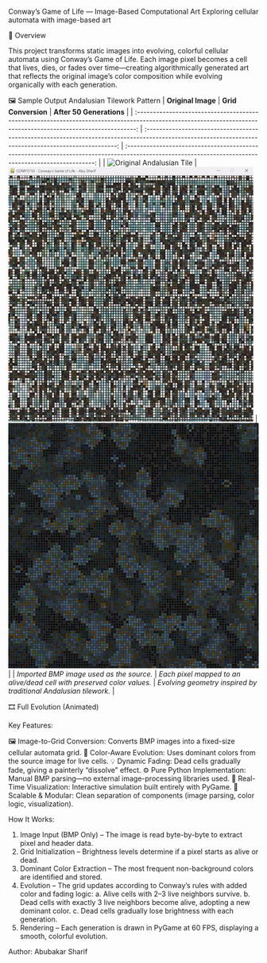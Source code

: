 Conway’s Game of Life — Image-Based Computational Art
Exploring cellular automata with image-based art

🧩 Overview

This project transforms static images into evolving, colorful cellular automata using Conway’s Game of Life.
Each image pixel becomes a cell that lives, dies, or fades over time—creating algorithmically generated art that reflects the original image’s color composition while evolving organically with each generation.

🖼️ Sample Output
Andalusian Tilework Pattern 
|                                                                       **Original Image**                                                                       |                                                                  **Grid Conversion**                                                                  |                                                               **After 50 Generations**                                                               |
| :------------------------------------------------------------------------------------------------------------------------------------------------------------: | :---------------------------------------------------------------------------------------------------------------------------------------------------: | :--------------------------------------------------------------------------------------------------------------------------------------------------: |
| ![Original Andalusian Tile](<img src="conways-game-of-life/assets/screenshots/morrocan_tile.bmp" width="220"/>) | ![Grid Initialization](conways-game-of-life/assets/screenshots/morrocan_orignal_pixel.png) | ![Evolved Pattern](conways-game-of-life/assets/screenshots/morrocan_50gen.png) |
|                                                            *Imported BMP image used as the source.*                                                            |                                         *Each pixel mapped to an alive/dead cell with preserved color values.*                                        |                                           *Evolving geometry inspired by traditional Andalusian tilework.*                                           |

🎞️ Full Evolution (Animated)

Key Features:

🖼️ Image-to-Grid Conversion: Converts BMP images into a fixed-size cellular automata grid.
🎨 Color-Aware Evolution: Uses dominant colors from the source image for live cells.
💡 Dynamic Fading: Dead cells gradually fade, giving a painterly “dissolve” effect.
⚙️ Pure Python Implementation: Manual BMP parsing—no external image-processing libraries used.
🧠 Real-Time Visualization: Interactive simulation built entirely with PyGame.
🧩 Scalable & Modular: Clean separation of components (image parsing, color logic, visualization).

How It Works:

1. Image Input (BMP Only) – The image is read byte-by-byte to extract pixel and header data.
2. Grid Initialization – Brightness levels determine if a pixel starts as alive or dead.
3. Dominant Color Extraction – The most frequent non-background colors are identified and stored.
4. Evolution – The grid updates according to Conway’s rules with added color and fading logic:
   a. Alive cells with 2–3 live neighbors survive.
   b. Dead cells with exactly 3 live neighbors become alive, adopting a new dominant color.
   c. Dead cells gradually lose brightness with each generation.
5. Rendering – Each generation is drawn in PyGame at 60 FPS, displaying a smooth, colorful evolution.


Author:
Abubakar Sharif
